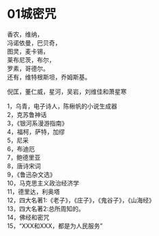 # 01城密咒

香农，维纳，  
冯诺依曼，巴贝奇，  
图灵，麦卡锡，  
莱布尼茨，布尔，  
罗素，哥德尔。  
还有，维特根斯坦，乔姆斯基。



倪匡，董仁威，星河，吴岩，刘维佳和萧星寒



1，乌青，电子诗人，陈楸帆的小说生成器  
2，克苏鲁神话  
3，《银河系漫游指南》  
4，福柯，萨特，加缪  
5，尼采  
6，布迪厄  
7，鲍德里亚  
8，唐诗宋词  
9，《鲁迅杂文选》  
10，马克思主义政治经济学  
11，德里达，利奥塔  
12，四大名著1:《老子》，《庄子》，《鬼谷子》，《山海经》  
13，四大名著2:总所周知的。  
14，佛经和密咒  
15，“XXX和XXX，都是为人民服务”

